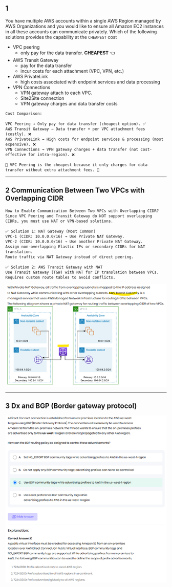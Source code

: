 ## 1
You have multiple AWS accounts within a single AWS Region managed 
by AWS Organizations and you would like to ensure all Amazon EC2 
instances in all these accounts can communicate privately. 
Which of the following solutions provides the capability at the `CHEAPEST` cost 

- VPC peering
  - only pay for the data transfer. **CHEAPEST** :point_left:
- AWS Transit Gateway
  - pay for the data transfer
  - incur costs for each attachment (VPC, VPN, etc.)
- AWS PrivateLink
  - high costs associated with endpoint services and data processing
- VPN Connections
  - VPN gateway attach to each VPC.
  - Site2Site connection
  - VPN gateway charges and data transfer costs

```text
Cost Comparison:

VPC Peering → Only pay for data transfer (cheapest option). ✅
AWS Transit Gateway → Data transfer + per VPC attachment fees (costly). ❌
AWS PrivateLink → High costs for endpoint services & processing (most expensive). ❌
VPN Connections → VPN gateway charges + data transfer (not cost-effective for intra-region). ❌

🔹 VPC Peering is the cheapest because it only charges for data transfer without extra attachment fees. 🚀
```

---
## 2  Communication Between Two VPCs with Overlapping CIDR
```text
How to Enable Communication Between Two VPCs with Overlapping CIDR?
Since VPC Peering and Transit Gateway do NOT support overlapping CIDRs, you must use NAT or VPN-based solutions.

✅ Solution 1: NAT Gateway (Most Common)
VPC-1 (CIDR: 10.0.0.0/16) → Use Private NAT Gateway.
VPC-2 (CIDR: 10.0.0.0/16) → Use another Private NAT Gateway.
Assign non-overlapping Elastic IPs or secondary CIDRs for NAT translation.
Route traffic via NAT Gateway instead of direct peering.

✅ Solution 2: AWS Transit Gateway with NAT
Use Transit Gateway (TGW) with NAT for IP translation between VPCs.
Requires custom route tables to avoid conflicts.

```
![img.png](../99_img/vpc-1/img_6.png)

---
## 3 Dx and BGP (Border gateway protocol)
![img.png](../99_img/moreSrv/bgp.png)
